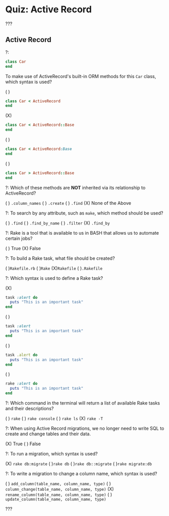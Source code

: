# Quiz: Active Record

???

## Active Record

?:

```ruby
class Car
end
```

To make use of ActiveRecord's built-in ORM methods for this `Car` class, which syntax is used?

( )
```ruby
class Car < ActiveRecord
end
```
(X)
```ruby
class Car < ActiveRecord::Base
end
```
( )
```ruby
class Car < ActiveRecord:Base
end
```
( )
```ruby
class Car > ActiveRecord::Base
end
```

?: Which of these methods are **NOT** inherited via its relationship to ActiveRecord?

( ) `.column_names` ( ) `.create` ( ) `.find` (X) None of the Above

?: To search by any attribute, such as `make`, which method should be used?

( ) `.find` ( ) `.find_by_name` ( ) `.filter` (X) `.find_by`

?: Rake is a tool that is available to us in BASH that allows us to automate certain jobs?

( ) True (X) False

?: To build a Rake task, what file should be created?

( )`Rakefile.rb` ( )`Rake` (X)`Rakefile` ( )`.Rakefile`

?: Which syntax is used to define a Rake task?

(X)
```ruby
task :alert do
  puts "This is an important task"
end
```
( )
```ruby
task :alert
  puts "This is an important task"
end
```
( )
```ruby
task .alert do
  puts "This is an important task"
end
```
( )
```ruby
rake :alert do
  puts "This is an important task"
end
```

?: Which command in the terminal will return a list of available Rake tasks and their descriptions?

( ) `rake` ( ) `rake console` ( ) `rake ls` (X) `rake -T`

?: When using Active Record migrations, we no longer need to write SQL to create and change tables and their data.

(X) True ( ) False

?: To run a migration, which syntax is used?

(X) `rake db:migrate` ( )`rake db` ( )`rake db::migrate` ( )`rake migrate:db`

?: To write a migration to change a column name, which syntax is used?

( ) `add_column(table_name, column_name, type)`
( ) `column_change(table_name, column_name, type)`
(X) `rename_column(table_name, column_name, type)`
( ) `update_column(table_name, column_name, type)`

???

